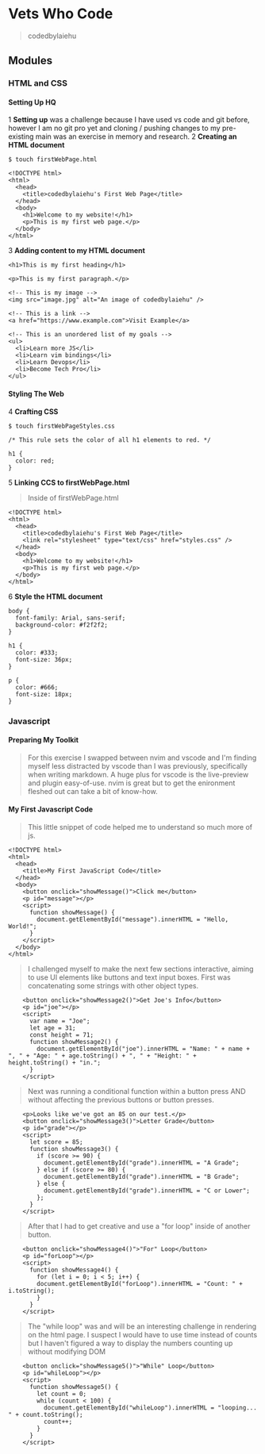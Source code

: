 # Vets Who Code 
> codedbylaiehu

## Modules

### HTML and CSS
#### Setting Up HQ

 1 **Setting up** was a challenge because I have used vs code and git before, however I am no git pro yet and cloning / pushing changes to my pre-existing main was an exercise in memory and research. 
 2 **Creating an HTML document**

```
$ touch firstWebPage.html
```

```
<!DOCTYPE html>
<html>
  <head>
    <title>codedbylaiehu's First Web Page</title>
  </head>
  <body>
    <h1>Welcome to my website!</h1>
    <p>This is my first web page.</p>
  </body>
</html>
```

 3 **Adding content to my HTML document**

```
<h1>This is my first heading</h1>

<p>This is my first paragraph.</p>

<!-- This is my image -->
<img src="image.jpg" alt="An image of codedbylaiehu" />

<!-- This is a link -->
<a href="https://www.example.com">Visit Example</a>

<!-- This is an unordered list of my goals -->
<ul>
  <li>Learn more JS</li>
  <li>Learn vim bindings</li>
  <li>Learn Devops</li>
  <li>Become Tech Pro</li>
</ul>
```
#### Styling The Web
 4 **Crafting CSS**

```
$ touch firstWebPageStyles.css
```

```
/* This rule sets the color of all h1 elements to red. */

h1 {
  color: red;
}
```

 5 **Linking CCS to firstWebPage.html**

> Inside of firstWebPage.html

```
<!DOCTYPE html>
<html>
  <head>
    <title>codedbylaiehu's First Web Page</title>
    <link rel="stylesheet" type="text/css" href="styles.css" />
  </head>
  <body>
    <h1>Welcome to my website!</h1>
    <p>This is my first web page.</p>
  </body>
</html>
```

 6 **Style the HTML document**

```
body {
  font-family: Arial, sans-serif;
  background-color: #f2f2f2;
}

h1 {
  color: #333;
  font-size: 36px;
}

p {
  color: #666;
  font-size: 18px;
}
```
### Javascript
#### Preparing My Toolkit

> For this exercise I swapped between nvim and vscode and I'm finding myself less distracted by vscode than I was previously, specifically when writing markdown. A huge plus for vscode is the live-preview and plugin easy-of-use. nvim is great but to get the enironment fleshed out can take a bit of know-how.

#### My First Javascript Code 

> This little snippet of code helped me to understand so much more of js.
```
<!DOCTYPE html>
<html>
  <head>
    <title>My First JavaScript Code</title>
  </head>
  <body>
    <button onclick="showMessage()">Click me</button>
    <p id="message"></p>
    <script>
      function showMessage() {
        document.getElementById("message").innerHTML = "Hello, World!";
      }
    </script>
  </body>
</html>
```

> I challenged myself to make the next few sections interactive, aiming to use UI elements like buttons and text input boxes. First was concatenating some strings with other object types.

```
    <button onclick="showMessage2()">Get Joe's Info</button>
    <p id="joe"></p>
    <script>
      var name = "Joe";
      let age = 31;
      const height = 71;
      function showMessage2() {
        document.getElementById("joe").innerHTML = "Name: " + name + ", " + "Age: " + age.toString() + ", " + "Height: " + height.toString() + "in.";
      }
    </script>
```

> Next was running a conditional function within a button press AND without affecting the previous buttons or button presses.

```
    <p>Looks like we've got an 85 on our test.</p>
    <button onclick="showMessage3()">Letter Grade</button>
    <p id="grade"></p>
    <script>
      let score = 85;
      function showMessage3() {
        if (score >= 90) {
          document.getElementById("grade").innerHTML = "A Grade";
        } else if (score >= 80) {
          document.getElementById("grade").innerHTML = "B Grade";
        } else {
          document.getElementById("grade").innerHTML = "C or Lower";
        };
      }
    </script>
```

> After that I had to get creative and use a "for loop" inside of another button.

```
    <button onclick="showMessage4()">"For" Loop</button>
    <p id="forLoop"></p>
    <script>
      function showMessage4() {
        for (let i = 0; i < 5; i++) {
        document.getElementById("forLoop").innerHTML = "Count: " + i.toString();
        }
      }
    </script>
```

> The "while loop" was and will be an interesting challenge in rendering on the html page. I suspect I would have to use time instead of counts but I haven't figured a way to display the numbers counting up without modifying DOM

```
    <button onclick="showMessage5()">"While" Loop</button>
    <p id="whileLoop"></p>
    <script>
      function showMessage5() {
        let count = 0;
        while (count < 100) {
          document.getElementById("whileLoop").innerHTML = "looping... " + count.toString();
          count++;
        }
      }
    </script>
```